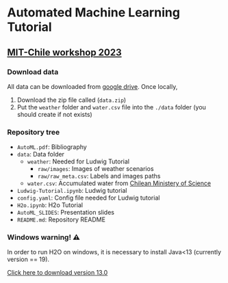 # Automated Machine Learning Tutorial
## [MIT-Chile workshop 2023](https://sites.google.com/media.mit.edu/mit-chile-hcai-viz/2023-concepcion/student-cohort)


### Download data
All data can be downloaded from [google drive](https://drive.google.com/file/d/1Zzd2VvGQi3jMedu5zCts2cG6ZXEH37Mr/view?usp=sharing).
Once locally,
1. Download the zip file called (`data.zip`)
2. Put the `weather` folder and `water.csv` file into the `./data` folder (you should create if not exists)

### Repository tree
- `AutoML.pdf`: Bibliography   
- `data`: Data folder
  - `weather`: Needed for Ludwig Tutorial
    - `raw/images`: Images of weather scenarios
    - `raw/raw_meta.csv`: Labels and images paths
  - `water.csv`: Accumulated water from [Chilean Ministery of Science](https://github.com/MinCiencia/Datos-CambioClimatico/tree/main/output/agua24_dmc)       
- `Ludwig-Tutorial.ipynb`: Ludwig tutorial  
- `config.yaml`: Config file needed for Ludwig tutorial
- `H2o.ipynb`: H2o Tutorial  
-  `AutoML_SLIDES`: Presentation slides
- `README.md`: Repository README

### Windows warning! :warning:
In order to run H2O on windows, it is necessary to install Java<13 (currently version == 19). 

[Click here to download version 13.0](https://www.filehorse.com/es/descargar-java-development-kit-64/46499/descargar/)
